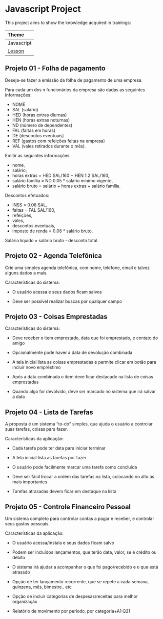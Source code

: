 # Javascript Project

This project aims to show the knowledge acquired in trainings:

|Theme|
| :- |
|Javascript|
|[Lesson](https://www.youtube.com/watch?v=BL8yf44GnXs&list=PLucm8g_ezqNrXkDWHtgvtU9RGuauEs_xz) |


## Projeto 01 - Folha de pagamento

Deseja-se fazer a emissão da folha de pagamento de uma empresa. 

Para cada um dos n funcionários da empresa são dadas as seguintes informações:

- NOME
- SAL (salário)
- HED (horas extras diurnas)
- HEN (horas extras noturnas)
- ND (número de dependentes)
- FAL (faltas em horas)
- DE (descontos eventuais)
- REF (gastos com refeições feitas na empresa)
- VAL (vales retirados durante o mês).

Emitir as seguintes informações:

- nome,
- salário,
- horas extras = HED SAL/160 + HEN 1.2 SAL/160,
- salário família = ND 0.05 * salário mínimo vigente,
- salário bruto = salário + horas extras + salário família.

Descontos efetuados:

- INSS = 0.08 SAL,
- faltas = FAL SAL/160,
- refeições,
- vales,
- descontos eventuais,
- imposto de renda = 0.08 * salário bruto.

Salário líquido = salário bruto - desconto total.

## Projeto 02 - Agenda Telefônica

Crie uma simples agenda telefônica, com nome, telefone, email e talvez alguns dados a mais.

Características do sistema:

- O usuário acessa e seus dados ficam salvos

- Deve ser possível realizar buscas por qualquer campo

## Projeto 03 - Coisas Emprestadas

Características do sistema:

- Deve receber o item emprestado, data que foi emprestado, e contato do amigo

- Opcionalmente pode haver a data de devolução combinada

- A tela inicial lista as coisas emprestadas e permite clicar em botão para incluir novo empréstimo

- Após a data combinada o item deve ficar destacado na lista de coisas emprestadas

- Quando algo for devolvido, deve ser marcado no sistema que irá salvar a data

## Projeto 04 - Lista de Tarefas

A proposta é um sistema “to-do” simples, que ajuda o usuário a controlar suas tarefas, coisas para fazer.

Características da aplicação:

- Cada tarefa pode ter data para iniciar terminar

- A tela inicial lista as tarefas por fazer

- O usuário pode facilmente marcar uma tarefa como concluída

- Deve ser fácil trocar a ordem das tarefas na lista, colocando no alto as mais importantes

- Tarefas atrasadas devem ficar em destaque na lista

## Projeto 05 - Controle Financeiro Pessoal

Um sistema completo para controlar contas a pagar e receber, e controlar seus gastos pessoais.

Características da aplicação:

- O usuário acessa/instala e seus dados ficam salvo

- Podem ser incluídos lançamentos, que terão data, valor, se é crédito ou débito

- O sistema irá ajudar a acompanhar o que foi pago/recebido e o que está atrasado

- Opção de ter lançamento recorrente, que se repete a cada semana, quinzena, mês, bimestre.. etc

- Opção de incluir categorias de despesas/receitas para melhor organização

- Relatório de movimento por período, por categoria+A1:Q21